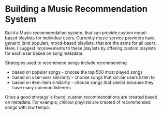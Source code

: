 # Building a Music Recommendation System
Build a Music recommendation system, that can provide custom mood-based playlists for 
individual users. Currently music service providers have generic (and popular), mood-based 
playlists, that are the same for all users. Here, I suggest improvements to these playlists
by offering custom playlists for each user based on song metadata.

Strategies used to recommend songs include recommending
- based on popular songs - choose the top 500 most played songs
- based on user-user similarity - choose songs that similar users listen to
- based on item-item similarity - choose songs that similar because they have many common listeners 

Once a good strategy is found, custom recommendations are created based on metadata. For example, chillout playlists are created of recommended songs with low tempo.  
